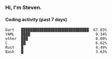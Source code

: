 ### Hi, I'm Steven.

#### Coding activity (past 7 days)
```
Dart   ▓▓▓▓▓▓▓▓▓▓▓▓▓▓▓▓▓▓▓▓▓▓▓▓▓▓▓▓▓▓  67.83%
YAML   ▓▓▓▓                             9.34%
other  ▓▓▓                              8.09%
C      ▓▓                               6.62%
Rust   ▓                                4.49%
Bash   ▓                                3.63%
```
